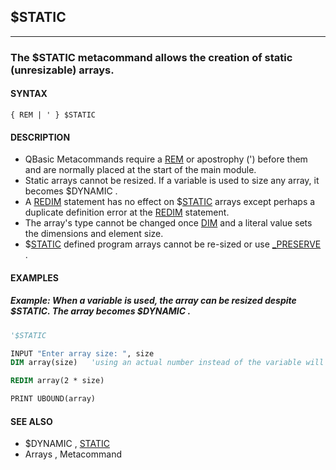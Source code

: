## $STATIC
---

### The $STATIC metacommand allows the creation of static (unresizable) arrays.

#### SYNTAX

`{ REM | ' } $STATIC`

#### DESCRIPTION
* QBasic Metacommands require a [REM](./REM.md) or apostrophy (') before them and are normally placed at the start of the main module.
* Static arrays cannot be resized. If a variable is used to size any array, it becomes $DYNAMIC .
* A [REDIM](./REDIM.md) statement has no effect on $[STATIC](./STATIC.md) arrays except perhaps a duplicate definition error at the [REDIM](./REDIM.md) statement.
* The array's type cannot be changed once [DIM](./DIM.md) and a literal value sets the dimensions and element size.
* $[STATIC](./STATIC.md) defined program arrays cannot be re-sized or use [_PRESERVE](./_PRESERVE.md) .


#### EXAMPLES
##### Example: When a variable is used, the array can be resized despite $STATIC. The array becomes $DYNAMIC .
```vb
'$STATIC

INPUT "Enter array size: ", size
DIM array(size)   'using an actual number instead of the variable will create an error!

REDIM array(2 * size)

PRINT UBOUND(array)
```
  


#### SEE ALSO
* $DYNAMIC , [STATIC](./STATIC.md)
* Arrays , Metacommand
